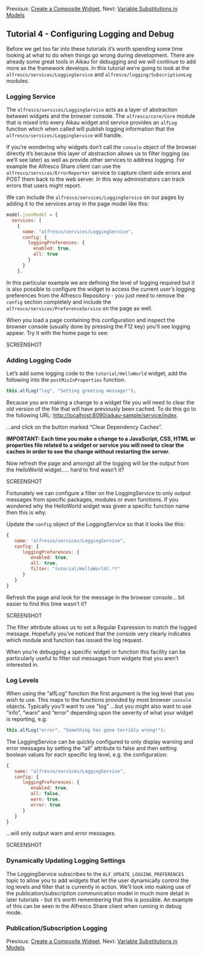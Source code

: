 Previous: [Create a Composite Widget](./Tutorial3.md),
Next: [Variable Substitutions in Models](./Tutorial5.md)

## Tutorial 4 - Configuring Logging and Debug

Before we get too far into these tutorials it’s worth spending some time looking at what to do when things go wrong during development. There are already some great  tools in Aikau for debugging and we will continue to add more as the framework develops. In this tutorial we’re going to look at the `alfresco/services/LoggingService` and `alfresco/logging/SubscriptionLog` modules.

### Logging Service
The `alfresco/services/LoggingService` acts as a layer of abstraction between widgets and the browser console. The `alfresco/core/Core` module that is mixed into every Aikau widget and service provides an `alfLog` function which when called will publish logging information that the `alfresco/services/LoggingService` will handle.

If you’re wondering why widgets don’t call the `console` object of the browser directly it’s because this layer of abstraction allows us to filter logging (as we’ll see later) as well as provide other services to address logging. For example the Alfresco Share client can use the `alfresco/services/ErrorReporter` service to capture client side errors and POST them back to the web server. In this way administrators can track errors that users might report.

We can include the `alfresco/services/LoggingService` on our pages by adding it to the services array in the page model like this:

```JAVASCRIPT
model.jsonModel = {
  services: [
    {
      name: "alfresco/services/LoggingService",
      config: {
        loggingPreferences: {
          enabled: true,
          all: true
        }
      }
    },
```

In this particular example we are defining the level of logging required but it is also possible to configure the widget to access the current user’s logging preferences from the Alfresco Repository - you just need to remove the `config` section completely and include the `alfresco/services/PreferenceService` on the page as well.

When you load a page containing this configuration and inspect the browser console (usually done by pressing the F12 key) you’ll see logging appear. Try it with the home page to see:

SCREENSHOT

### Adding Logging Code
Let’s add some logging code to the `tutorial/HelloWorld` widget, add the following into the `postMixInProperties` function. 

```JAVASCRIPT
this.alfLog("log", "Setting greeting message!");
```

Because you are making a change to a widget file you will need to clear the old version of the file that will have previously been cached. To do this go to the following URL: [http://localhost:8090/aikau-sample/service/index](http://localhost:8090/aikau-sample/service/index "Link to service index page").

...and click on the button marked “Clear Dependency Caches”. 

**IMPORTANT: Each time you make a change to a JavaScript, CSS, HTML or properties file related to a widget or service you will need to clear the caches in order to see the change without restarting the server.**

Now refresh the page and amongst all the logging will be the output from the HelloWorld widget….. hard to find wasn’t it?

SCREENSHOT

Fortunately we can configure a filter on the LoggingService to only output messages from specific packages, modules or even functions. If you wondered why the HelloWorld widget was given a specific function name then this is why.

Update the `config` object of the LoggingService so that it looks like this:

```JAVASCRIPT
{
   name: "alfresco/services/LoggingService",
   config: {
      loggingPreferences: {
         enabled: true,
         all: true,
         filter: "tutorial/HelloWorld(.*)"
      }
   }
}
```

Refresh the page and look for the message in the browser console... bit easier to find this time wasn’t it?

SCREENSHOT

The filter attribute allows us to set a Regular Expression to match the logged message. Hopefully you’ve noticed that the console very clearly indicates which module and function has issued the log request.

When you’re debugging a specific widget or function this facility can be particularly useful to filter out messages from widgets that you aren’t interested in.

### Log Levels
When using the “alfLog” function the first argument is the log level that you wish to use. This maps to the functions provided by most browser `console` objects. Typically you’ll want to use "log" ...but you might also want to use “info”, “warn” and “error” depending upon the severity of what your widget is reporting, e.g:

```JAVASCRIPT
this.alfLog("error", "Something has gone terribly wrong!");
```

The LoggingService can be quickly configured to only display warning and error messages by setting the “all” attribute to false and then setting boolean values for each specific log level, e.g. the configuration:

```JAVASCRIPT
{
   name: "alfresco/services/LoggingService",
   config: {
      loggingPreferences: {
         enabled: true,
         all: false,
         warn: true,
         error: true
      }
   }
}
```

...will only output warn and error messages.

SCREENSHOT

### Dynamically Updating Logging Settings
The LoggingService subscribes to the `ALF_UPDATE_LOGGING_PREFERENCES` topic to allow you to add widgets that let the user dynamically control the log levels and filter that is currently in action. We’ll look into making use of the publication/subscription communication model in much more detail in later tutorials - but it’s worth remembering that this is possible. An example of this can be seen in the Alfresco Share client when running in debug mode.

### Publication/Subscription Logging



Previous: [Create a Composite Widget](./Tutorial3.md),
Next: [Variable Substitutions in Models](./Tutorial5.md)
